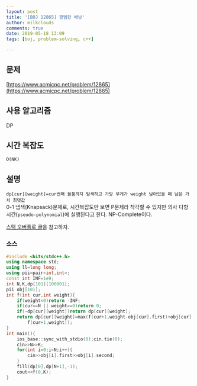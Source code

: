 ```yaml
---
layout: post
title: '[BOJ 12865] 평범한 배낭'
author: milkclouds
comments: true
date: 2019-05-18 13:09
tags: [boj, problem-solving, c++]

---
```


## 문제
[https://www.acmicpc.net/problem/12865](https://www.acmicpc.net/problem/12865)  


## 사용 알고리즘  
DP   


## 시간 복잡도  
`O(NK)`  


## 설명  
`dp[cur][weight]=cur번째 물품까지 탐색하고 가방 무게가 weight 남아있을 때 남은 가치 최댓값`  
0-1 냅색(Knapsack)문제로, 시간복잡도만 보면 P문제라 착각할 수 있지만 의사 다항 시간(`pseudo-polynomial`)에 실행된다고 한다. NP-Complete이다.  

[스택 오버플로 글](https://stackoverflow.com/questions/3907545/how-to-understand-the-knapsack-problem-is-np-complete)을 참고하자.

### 소스  

```cpp
#include <bits/stdc++.h>
using namespace std;
using ll=long long;
using pii=pair<int,int>;
const int INF=1e9;
int N,K,dp[101][100001];
pii obj[101];
int f(int cur,int weight){
    if(weight<0)return -INF;
    if(cur==N || weight==0)return 0;
    if(~dp[cur][weight])return dp[cur][weight];
    return dp[cur][weight]=max(f(cur+1,weight-obj[cur].first)+obj[cur].second,
        f(cur+1,weight));
}
int main(){
    ios_base::sync_with_stdio(0);cin.tie(0);
    cin>>N>>K;
    for(int i=0;i<N;i++){
        cin>>obj[i].first>>obj[i].second;
    }
    fill(dp[0],dp[N+1],-1);
    cout<<f(0,K);
}
```
